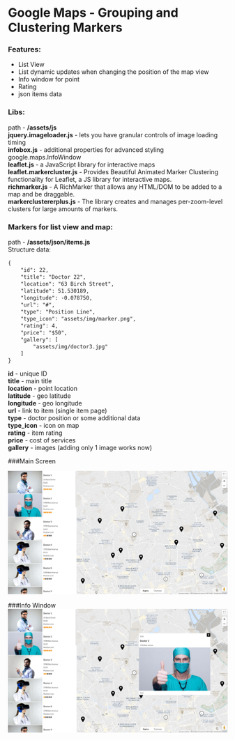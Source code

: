 # Google Maps - Grouping and Clustering Markers

### Features:

- List View
- List dynamic updates when changing the position of the map view
- Info window for point
- Rating
- json items data

### Libs:
path - **/assets/js** </br>
**jquery.imageloader.js** - lets you have granular controls of image loading timing </br>
**infobox.js** - additional properties for advanced styling google.maps.InfoWindow </br>
**leaflet.js** - a JavaScript library for interactive maps </br>
**leaflet.markercluster.js** - Provides Beautiful Animated Marker Clustering functionality for Leaflet, a JS library for interactive maps. </br>
**richmarker.js** - A RichMarker that allows any HTML/DOM to be added to a map and be draggable. </br>
**markerclustererplus.js** - The library creates and manages per-zoom-level clusters for large amounts of markers. </bR>

### Markers for list view and map:
path - **/assets/json/items.js** </br>
Structure data: </br>
```
{
    "id": 22,
    "title": "Doctor 22",
    "location": "63 Birch Street",
    "latitude": 51.530189,
    "longitude": -0.078750,
    "url": "#",
    "type": "Position Line",
    "type_icon": "assets/img/marker.png",
    "rating": 4,
    "price": "$50",
    "gallery": [
        "assets/img/doctor3.jpg"
    ]
}
```

**id** - unique ID </br>
**title** - main title </br>
**location** - point location </br>
**latitude** - geo latitude </br>
**longitude** - geo longitude </br>
**url** - link to item (single item page) </br>
**type** - doctor position or some additional data </br>
**type_icon** - icon on map </br>
**rating** - item rating </br>
**price** - cost of services </br>
**gallery** - images (adding only 1 image works now) </br>

###Main Screen

![Screenshot](assets/img/screenshot_1.jpg)

###Info Window
![Screenshot](assets/img/screenshot_2.jpg)